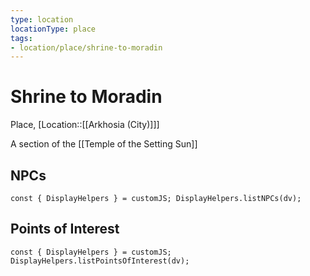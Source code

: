 ```yaml
---
type: location
locationType: place
tags: 
- location/place/shrine-to-moradin
---
```

# Shrine to Moradin
Place, [Location::[[Arkhosia (City)]]]

A section of the [[Temple of the Setting Sun]]

## NPCs
```dataviewjs
const { DisplayHelpers } = customJS; DisplayHelpers.listNPCs(dv);
```

## Points of Interest
```dataviewjs
const { DisplayHelpers } = customJS; DisplayHelpers.listPointsOfInterest(dv);
```
